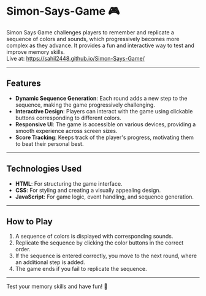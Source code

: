 # Simon-Says-Game 🎮  
Simon Says Game challenges players to remember and replicate a sequence of colors and sounds, which progressively becomes more complex as they advance. It provides a fun and interactive way to test and improve memory skills. </br>
Live at: https://sahil2448.github.io/Simon-Says-Game/
 
---

## Features  
- **Dynamic Sequence Generation**: Each round adds a new step to the sequence, making the game progressively challenging.  
- **Interactive Design**: Players can interact with the game using clickable buttons corresponding to different colors.  
- **Responsive UI**: The game is accessible on various devices, providing a smooth experience across screen sizes.  
- **Score Tracking**: Keeps track of the player's progress, motivating them to beat their personal best.  

---

## Technologies Used  
- **HTML**: For structuring the game interface.  
- **CSS**: For styling and creating a visually appealing design.  
- **JavaScript**: For game logic, event handling, and sequence generation.  

---

## How to Play  
1. A sequence of colors is displayed with corresponding sounds.  
2. Replicate the sequence by clicking the color buttons in the correct order.  
3. If the sequence is entered correctly, you move to the next round, where an additional step is added.  
4. The game ends if you fail to replicate the sequence.  

---

Test your memory skills and have fun! 🚀
